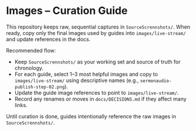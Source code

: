# Images – Curation Guide

This repository keeps raw, sequential captures in `SourceScrennshots/`. When ready, copy only the final images used by guides into `images/live-stream/` and update references in the docs.

Recommended flow:

- Keep `SourceScrennshots/` as your working set and source of truth for chronology.
- For each guide, select 1–3 most helpful images and copy to `images/live-stream/` using descriptive names (e.g., `sermonaudio-publish-step-02.png`).
- Update the guide image references to point to `images/live-stream/`.
- Record any renames or moves in `docs/DECISIONS.md` if they affect many links.

Until curation is done, guides intentionally reference the raw images in `SourceScrennshots/`.
